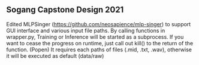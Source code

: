 ## Sogang Capstone Design 2021

Edited MLPSinger (https://github.com/neosapience/mlp-singer) to support GUI interface and various input file paths.
By calling functions in wrapper.py, Training or Inference will be started as a subprocess.
If you want to cease the progress on runtime, just call out kill() to the return of the function. (Popen)
It requires each paths of files (.mid, .txt, .wav), otherwise it will be executed as default (data/raw)
